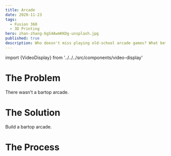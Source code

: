 ```yaml
---
title: Arcade
date: 2020-11-23
tags:
  - Fusion 360
  - 3D Printing
hero: zhan-zhang-6gS4AwmKKDg-unsplash.jpg
published: true
description: Who doesn't miss playing old-school arcade games? What better way to revisit those memories than a bartop arcade?
---
```

import {VideoDisplay} from '../../../src/components/video-display'



# The Problem
There wasn't a bartop arcade.

# The Solution
Build a bartop arcade.

# The Process

<VideoDisplay />




